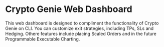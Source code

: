 # Crypto Genie Web Dashboard

This web dashboard is designed to compliment the functionality of Crypto Genie on CLI. You can customize exit strategies, including TPs, SLs and Hedging. Othere features include placing Scaled Orders and in the future Programmable Executable Charting.
